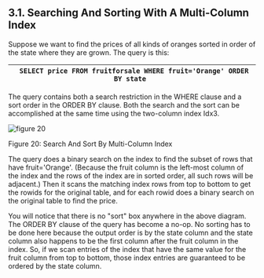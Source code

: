 ## 3\.1\.  Searching And Sorting With A Multi\-Column Index



Suppose we want to find the prices of all kinds of oranges sorted in
order of the state where they are grown. The query is this:





| ```  SELECT price FROM fruitforsale WHERE fruit='Orange' ORDER BY state  ``` |
| --- |



The query contains both a search restriction in the WHERE clause
and a sort order in the ORDER BY clause. Both the search and the sort
can be accomplished at the same time using the two\-column index Idx3\.





![figure 20](images/qp/fruitobstate0.gif)  

Figure 20: Search And Sort By Multi\-Column Index




The query does a binary search on the index to find the subset of rows
that have fruit\='Orange'. (Because the fruit column is the left\-most column
of the index and the rows of the index are in sorted order, all such 
rows will be adjacent.) Then it scans the matching index rows from top to
bottom to get the rowids for the original table, and for each rowid does
a binary search on the original table to find the price.




You will notice that there is no "sort" box anywhere in the above diagram.
The ORDER BY clause of the query has become a no\-op. No sorting has to be
done here because the output order is by the state column and the state
column also happens to be the first column after the fruit column in the
index. So, if we scan entries of the index that have the same value for
the fruit column from top to bottom, those index entries are guaranteed to
be ordered by the state column.





